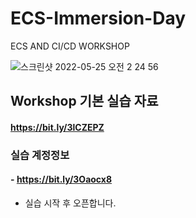 # ECS-Immersion-Day
ECS AND CI/CD WORKSHOP

![스크린샷 2022-05-25 오전 2 24 56](https://user-images.githubusercontent.com/25292366/170095697-d028f658-4bbb-40e1-9ea9-0110fb915259.png)

## Workshop 기본 실습 자료
#### https://bit.ly/3lCZEPZ


### 실습 계정정보
#### - https://bit.ly/3Oaocx8
- 실습 시작 후 오픈합니다.
